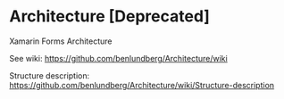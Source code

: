 # Architecture [Deprecated]
Xamarin Forms Architecture

See wiki: https://github.com/benlundberg/Architecture/wiki

Structure description: https://github.com/benlundberg/Architecture/wiki/Structure-description
